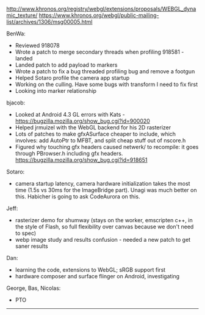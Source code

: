 http://www.khronos.org/registry/webgl/extensions/proposals/WEBGL_dynamic_texture/
https://www.khronos.org/webgl/public-mailing-list/archives/1306/msg00005.html



BenWa:
* Reviewed 918078
* Wrote a patch to merge secondary threads when profiling 918581 - landed
* Landed patch to add payload to markers
* Wrote a patch to fix a bug threaded profiling bug and remove a footgun
* Helped Sotaro profile the camera app startup
* Working on the culling. Have some bugs with transform I need to fix first
* Looking into marker relationship

bjacob:
* Looked at Android 4.3 GL errors with Kats - https://bugzilla.mozilla.org/show_bug.cgi?id=900020
* Helped jrmuizel with the WebGL backend for his 2D rasterizer
* Lots of patches to make gfxASurface cheaper to include, which involves: add AutoPtr to MFBT, and split cheap stuff out of nscore.h
* Figured why touching gfx headers caused netwerk/ to recompile: it goes through PBrowser.h including gfx headers. https://bugzilla.mozilla.org/show_bug.cgi?id=918651

Sotaro:
* camera startup latency, camera hardware initialization takes the most time (1.5s vs 30ms for the ImageBridge part).  Unagi was much better on this. Habicher is going to ask CodeAurora on this.

Jeff:
* rasterizer demo for shumway (stays on the worker, emscripten c++, in the style of Flash, so full flexibility over canvas because we don't need to spec)
* webp image study and results confusion - needed a new patch to get saner results

Dan:
* learning the code, extensions to WebGL; sRGB support first
* hardware composer and surface flinger on Android, investigating

George, Bas, Nicolas:
* PTO

________________



